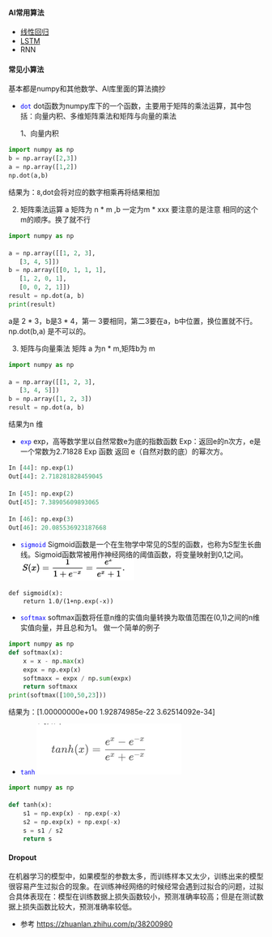 
#### AI常用算法
* [线性回归](algorithms/line.html)
* [LSTM](algorithms/lstm.html)
* RNN

#### 常见小算法
基本都是numpy和其他数学、AI库里面的算法摘抄
* <font color="blue">`dot`</font>
  dot函数为numpy库下的一个函数，主要用于矩阵的乘法运算，其中包括：向量内积、多维矩阵乘法和矩阵与向量的乘法

  1、向量内积

```python
import numpy as np 
b = np.array([2,3]) 
a = np.array([1,2])  
np.dot(a,b)
```
结果为：`8`,dot会将对应的数字相乘再将结果相加
 
  2. 矩阵乘法运算
  a 矩阵为 n * m ,b 一定为m * xxx 要注意的是注意 相同的这个m的顺序。换了就不行

```python
import numpy as np

a = np.array([[1, 2, 3],
   [3, 4, 5]])
b = np.array([[0, 1, 1, 1],
   [1, 2, 0, 1],
   [0, 0, 2, 1]])
result = np.dot(a, b)
print(result)
```
a是 2 \* 3，b是3 \* 4，第一 3要相同，第二3要在a，b中位置，换位置就不行。
np.dot(b,a) 是不可以的。

  3. 矩阵与向量乘法
  矩阵 a 为n * m,矩阵b为 m

```python
import numpy as np

a = np.array([[1, 2, 3],
   [3, 4, 5]])
b = np.array([1, 2, 3])
result = np.dot(a, b)
```
结果为n 维


* <font color="blue">`exp`</font>
exp，高等数学里以自然常数e为底的指数函数
Exp：返回e的n次方，e是一个常数为2.71828
Exp 函数 返回 e（自然对数的底）的幂次方。

```python
In [44]: np.exp(1)                                                                                                                                                                                          
Out[44]: 2.718281828459045

In [45]: np.exp(2)                                                                                                                                                                                          
Out[45]: 7.38905609893065

In [46]: np.exp(3)                                                                                                                                                                                          
Out[46]: 20.085536923187668

```


* <font color="blue">`sigmoid`</font>
Sigmoid函数是一个在生物学中常见的S型的函数，也称为S型生长曲线。Sigmoid函数常被用作神经网络的阈值函数，将变量映射到0,1之间。
![sigmoid](algorithms/sigmoid.png)
```
def sigmoid(x):
    return 1.0/(1+np.exp(-x))
```

* <font color="blue">`softmax`</font>
softmax函数将任意n维的实值向量转换为取值范围在(0,1)之间的n维实值向量，并且总和为1。
做一个简单的例子
```python
import numpy as np
def softmax(x):
    x = x - np.max(x)
    expx = np.exp(x)
    softmaxx = expx / np.sum(expx)
    return softmaxx
print(softmax([100,50,23]))
```
结果为：[1.00000000e+00 1.92874985e-22 3.62514092e-34]


* <font color="blue">`tanh`</font> 
![tanh](algorithms/tanh.png)
```python
import numpy as np

def tanh(x):
    s1 = np.exp(x) - np.exp(-x)
    s2 = np.exp(x) + np.exp(-x)
    s = s1 / s2
    return s
```

#### Dropout 
在机器学习的模型中，如果模型的参数太多，而训练样本又太少，训练出来的模型很容易产生过拟合的现象。在训练神经网络的时候经常会遇到过拟合的问题，过拟合具体表现在：模型在训练数据上损失函数较小，预测准确率较高；但是在测试数据上损失函数比较大，预测准确率较低。
* 参考 https://zhuanlan.zhihu.com/p/38200980

